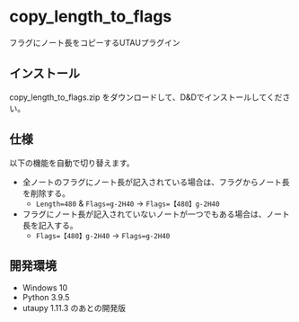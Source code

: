 # copy_length_to_flags

フラグにノート長をコピーするUTAUプラグイン

## インストール

copy_length_to_flags.zip をダウンロードして、D&Dでインストールしてください。

## 仕様

以下の機能を自動で切り替えます。
- 全ノートのフラグにノート長が記入されている場合は、フラグからノート長を削除する。
    - `Length=480` & `Flags=g-2H40` → `Flags=【480】g-2H40`
- フラグにノート長が記入されていないノートが一つでもある場合は、ノート長を記入する。
    - `Flags=【480】g-2H40` → `Flags=g-2H40`

## 開発環境

- Windows 10
- Python 3.9.5
- utaupy 1.11.3 のあとの開発版